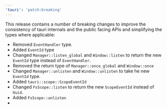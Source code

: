 ```yaml
---
'tauri': 'patch:breaking'
---
```


This release contains a number of breaking changes to improve the consistency of tauri internals and the public facing APIs
and simplifying the types where applicable:

- Removed `EventHandler` type.
- Added `EventId` type
- Changed `Manager::listen_global` and `Window::listen` to return the new `EventId` type instead of `EventHandler`.
- Removed the return type of `Manager::once_global` and `Window::once`
- Changed `Manager::unlisten` and `Window::unlisten` to take he new `EventId` type.
- Added `tauri::scope::ScopeEventId`
- Changed `FsScope::listen` to return the new `ScopeEventId` instead of `Uuid`.
- Added `FsScope::unlisten`
-
